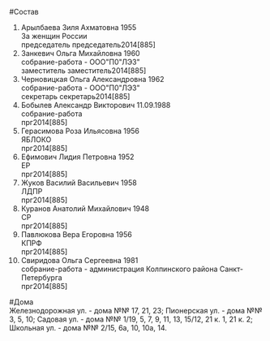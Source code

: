 #Состав  
1. Арылбаева Зиля Ахматовна 1955  
    За женщин России  
    председатель председатель2014[885]  
2. Занкевич Ольга Михайловна 1960  
    собрание-работа - ООО"П0"ЛЭЗ"  
    заместитель заместитель2014[885]  
3. Черновицкая Ольга Александровна 1962  
    собрание-работа - ООО"П0"ЛЭЗ"  
    секретарь секретарь2014[885]  
4. Бобылев Александр Викторович 11.09.1988  
    собрание-работа  
    прг2014[885]  
5. Герасимова Роза Ильясовна 1956  
    ЯБЛОКО  
    прг2014[885]  
6. Ефимович Лидия Петровна 1952  
    ЕР  
    прг2014[885]  
7. Жуков Василий Васильевич 1958  
    ЛДПР  
    прг2014[885]  
8. Куранов Анатолий Михайлович 1948  
    СР  
    прг2014[885]  
9. Павлюкова Вера Егоровна 1956  
    КПРФ  
    прг2014[885]  
10. Свиридова Ольга Сергеевна 1981  
    собрание-работа - администрация Колпинского района Санкт-Петербурга  
    прг2014[885]  
  
#Дома  
Железнодорожная ул. - дома №№ 17, 21, 23; Пионерская ул. - дома №№ 3, 5, 10; Садовая ул. - дома №№ 1/19, 5, 7, 9, 11, 13, 15/12, 21 к. 1, 21 к. 2; Школьная ул. - дома №№ 2/15, 6а, 10, 10а, 14.  
  
